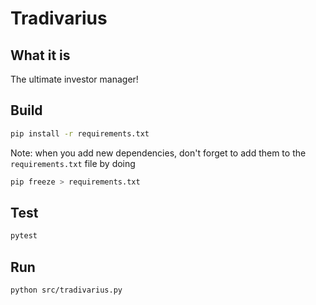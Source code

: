 # Tradivarius

## What it is

The ultimate investor manager!

## Build

```zsh
pip install -r requirements.txt
```

Note: when you add new dependencies, don't forget to add them to the `requirements.txt` file by doing

```zsh
pip freeze > requirements.txt
```

## Test

```zsh
pytest
```

## Run

```zsh
python src/tradivarius.py
```
